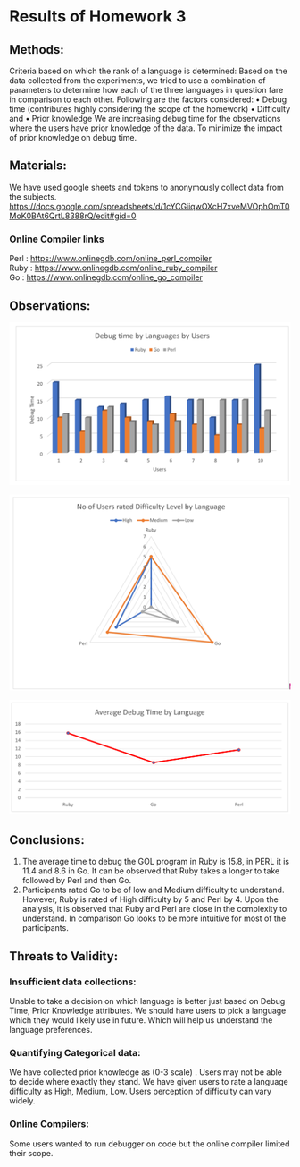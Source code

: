 # Results of Homework 3
## Methods:
Criteria based on which the rank of a language is determined:
Based on the data collected from the experiments, we tried to use a combination of parameters to determine how each of the three languages in question fare in comparison to each other. Following are the factors considered:
•	Debug time (contributes highly considering the scope of the homework)
•	Difficulty and
•	Prior knowledge
We are increasing debug time for the observations where the users have prior knowledge of the data. To minimize the impact of prior knowledge on debug time.

## Materials:
We have used google sheets and tokens to anonymously collect data from the subjects. 
https://docs.google.com/spreadsheets/d/1cYCGiiqwOXcH7xveMVOphOmT0MoK0BAt6QrtL8388rQ/edit#gid=0

### Online Compiler links
Perl : https://www.onlinegdb.com/online_perl_compiler
<br />
Ruby : https://www.onlinegdb.com/online_ruby_compiler
<br />
Go : https://www.onlinegdb.com/online_go_compiler

## Observations:
![](debugtime.PNG)

![](Difficulty.PNG)

![](AverageTime.PNG)

## Conclusions:
1.  The average time to debug the GOL program in Ruby is 15.8, in PERL it is 11.4 and 8.6 in Go. It can be observed that Ruby takes a longer to take followed by Perl and then Go.
2.  Participants rated Go to be of low and Medium difficulty to understand. However, Ruby is rated of High difficulty by 5 and Perl by 4. Upon the analysis, it is observed that Ruby and Perl are close in the complexity to understand. In comparison Go looks to be more intuitive for most of the participants.

## Threats to Validity:
### Insufficient data collections: 
Unable to take a decision on which language is better just based on Debug Time, Prior Knowledge attributes.
We should have users to pick a language which they would likely use in future. Which will help us understand the language preferences.

### Quantifying Categorical data: 
We have collected prior knowledge as (0-3 scale) . Users may not be able to decide where exactly they stand. 
We have given users to rate a language difficulty as High, Medium, Low. Users perception of difficulty can vary widely.
### Online Compilers:
Some users wanted to run debugger on code but the online compiler limited their scope.


